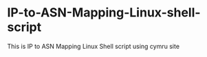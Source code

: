 # IP-to-ASN-Mapping-Linux-shell-script
This is IP to ASN Mapping Linux Shell script using cymru site

